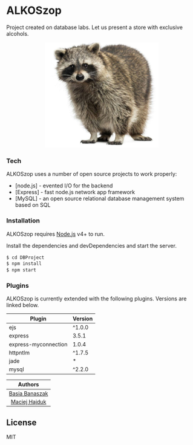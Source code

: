 # ALKOSzop

Project created on database labs. Let us present a store with exclusive alcohols.

<p align="center"><img title="game screen" src="https://github.com/forestfox128/DBProject/blob/master/src/public/images/szop.png?raw=true"></p>

### Tech

ALKOSzop uses a number of open source projects to work properly:

* [node.js] - evented I/O for the backend
* [Express] - fast node.js network app framework
* [MySQL] - an open source relational database management system based on SQL 

### Installation

ALKOSzop requires [Node.js](https://nodejs.org/) v4+ to run.

Install the dependencies and devDependencies and start the server.

```sh
$ cd DBProject
$ npm install
$ npm start
```

### Plugins

ALKOSzop is currently extended with the following plugins. Versions are linked below.

| Plugin | Version |
| ------ | ------ |
| ejs | ^1.0.0 |
| express | 3.5.1 |
| express-myconnection | 1.0.4 |
| httpntlm | ^1.7.5 |
| jade | * |
| mysql | ^2.2.0 |

Authors |
| :---: |
| [Basia Banaszak](https://github.com/forestfox128) |
| [Maciej Hajduk](https://github.com/okkindel) |

License
----

MIT
